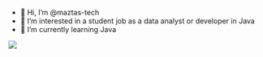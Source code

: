- 👋 Hi, I’m @maztas-tech
- 👀 I’m interested in a student job as a data analyst or developer in Java
- 🌱 I’m currently learning Java

<!---
maztas-tech/maztas-tech is a ✨ special ✨ repository because its `README.md` (this file) appears on your GitHub profile.
You can click the Preview link to take a look at your changes.
--->
![](https://komarev.com/ghpvc/?username=maztas-tech&color=brightgreen&style=plastic)
